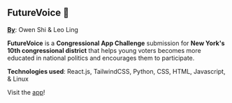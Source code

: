 ## FutureVoice 🧐

<u>**By**</u>: Owen Shi & Leo Ling

**FutureVoice** is a **Congressional App Challenge** submission for **New York's 10th congressional district** that helps young voters becomes more educated in national politics and encourages them to participate.

**Technologies used**: React.js, TailwindCSS, Python, CSS, HTML, Javascript, & Linux

Visit the [app](https://future-voice-congressional.netlify.app/)!
